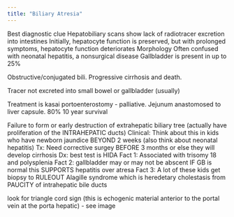 ```yaml
---
title: "Biliary Atresia"
---
```

Best diagnostic clue
Hepatobiliary scans show lack of radiotracer excretion into intestines
Initially, hepatocyte function is preserved, but with prolonged symptoms, hepatocyte function deteriorates
Morphology
Often confused with neonatal hepatitis, a nonsurgical disease
Gallbladder is present in up to 25%

Obstructive/conjugated bili.
Progressive cirrhosis and death. 

Tracer not excreted into small bowel or gallbladder (usually)

Treatment is kasai portoenterostomy - palliative. Jejunum anastomosed to liver capsule. 80% 10 year survival

Failure to form or early destruction of extrahepatic biliary tree (actually have proliferation of the INTRAHEPATIC ducts)
Clinical: Think about this in kids who have newborn jaundice BEYOND 2 weeks (also think about neonatal hepatitis)
Tx: Need corrective surgey BEFORE 3 months or else they will develop cirrhosis
Dx: best test is HIDA
Fact 1: Associated with trisomy 18 and polysplenia
Fact 2: gallbladder may or may not be abscent IF GB is normal this SUPPORTS hepatitis over atresa
Fact 3: A lot of these kids get biopsy to RULEOUT Alagille syndrome which is heredetary cholestasis from PAUCITY of intrahepatic bile ducts

look for triangle cord sign (this is echogenic material anterior to the portal vein at the porta hepatic) - see image

